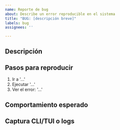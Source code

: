 ```yaml
---
name: Reporte de bug
about: Describe un error reproducible en el sistema
title: "BUG: [descripción breve]"
labels: bug
assignees: ''

---
```


## Descripción

<!-- Explica claramente el error encontrado. -->

## Pasos para reproducir

1. Ir a '...'
2. Ejecutar '...'
3. Ver el error: '...'

## Comportamiento esperado

<!-- Qué se esperaba que ocurriera en lugar del bug. -->

## Captura CLI/TUI o logs

<!-- capturas de pantalla o logs del bug en cuestión. -->
